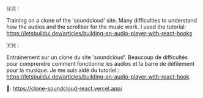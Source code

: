 🇺🇸 : 

Training on a clone of the 'soundcloud' site. Many difficulties to understand how the audios and the scrollbar for the music work. I used the tutorial: https://letsbuildui.dev/articles/building-an-audio-player-with-react-hooks

🇫🇷 : 

Entrainement sur un clone du site 'soundcloud'. Beaucoup de difficultés pour comprendre comment fonctionne les audios et la barre de défilement pour la musique. Je me suis aidé du tutoriel : https://letsbuildui.dev/articles/building-an-audio-player-with-react-hook

🔗: https://clone-soundcloud-react.vercel.app/
